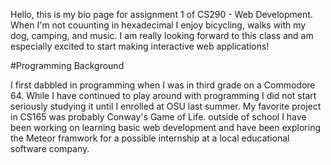 Hello, this is my bio page for assignment 1 of CS290 - Web Development.  When I'm not couunting in hexadecimal I enjoy bicycling, walks with my dog, camping, and music.  I am really looking forward to this class and am especially excited to start making interactive web applications!

#Programming Background

I first dabbled in programming when I was in third grade on a Commodore 64.  While I have continued to play around with programming I did not start seriously studying it until I enrolled at OSU last summer.  My favorite project in CS165 was probably Conway's Game of Life.  outside of school I have been working on learning basic web development and have been exploring the Meteor framwork for a possible internship at a local educational software company.